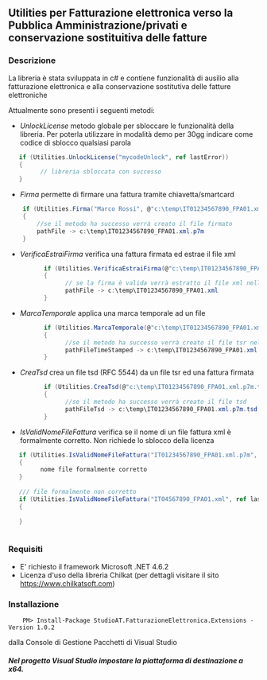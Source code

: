 ﻿## Utilities per Fatturazione elettronica verso la Pubblica Amministrazione/privati e conservazione sostituitiva delle fatture

### Descrizione
La libreria è stata sviluppata in c# e contiene funzionalità di ausilio alla fatturazione elettronica e alla conservazione sostitutiva delle fatture elettroniche

Attualmente sono presenti i seguenti metodi:

- *UnlockLicense* metodo globale per sbloccare le funzionalità della libreria. Per poterla utilizzare in modalità demo per 30gg indicare come codice di sblocco qualsiasi parola
```csharp
   if (Utilities.UnlockLicense("mycodeUnlock", ref lastError))
   {
         // libreria sbloccata con successo
   }
```

- *Firma* permette di firmare una fattura tramite chiavetta/smartcard
```csharp
    if (Utilities.Firma("Marco Rossi", @"c:\temp\IT01234567890_FPA01.xml", ref lastError, "12345(pin opzionale)"))
    {
        //se il metodo ha successo verrà creato il file firmato   
        pathFile -> c:\temp\IT01234567890_FPA01.xml.p7m
    }
```

- *VerificaEstraiFirma* verifica una fattura firmata ed estrae il file xml
```csharp
          if (Utilities.VerificaEstraiFirma(@"c:\temp\IT01234567890_FPA01.xml.p7m", out pathFile, ref lastError))
          {
                // se la firma è valida verrà estratto il file xml nella stessa cartella con lo stesso nome
                pathFile -> c:\temp\IT01234567890_FPA01.xml
          }
```

- *MarcaTemporale* applica una marca temporale ad un file

```csharp
          if (Utilities.MarcaTemporale(@"c:\temp\IT01234567890_FPA01.xml.p7m", "https://freetsa.org/tsr", out pathFileTimeStamped, ref lastError, "myUser (optional)", "myPassword (optional)"))
          {
                //se il metodo ha successo verrà creato il file tsr nella stessa cartella con lo stesso nome
                pathFileTimeStamped -> c:\temp\IT01234567890_FPA01.xml.p7m.tsr
          }
```

- *CreaTsd* crea un file tsd (RFC 5544) da un file tsr ed una fattura firmata
```csharp
          if (Utilities.CreaTsd(@"c:\temp\IT01234567890_FPA01.xml.p7m.tsr", @"c:\temp\IT01234567890_FPA01.xml.p7m", out pathFileTsd, ref lastError)
          {
                //se il metodo ha successo verrà creato il file tsd
                pathFileTsd -> c:\temp\IT01234567890_FPA01.xml.p7m.tsd
          }
```

- *IsValidNomeFileFattura* verifica se il nome di un file fattura xml è formalmente corretto. Non richiede lo sblocco della licenza

```csharp
   if (Utilities.IsValidNomeFileFattura("IT01234567890_FPA01.xml.p7m", ref lastError))
   {
         nome file formalmente corretto
   }
   
   /// file formalmente non corretto
   if (Utilities.IsValidNomeFileFattura("IT04567890_FPA01.xml", ref lastError))
   {
         
   }
   
```

### Requisiti

- E' richiesto il framework Microsoft .NET 4.6.2
- Licenza d'uso della libreria Chilkat (per dettagli visitare il sito https://www.chilkatsoft.com) 

### Installazione
```
	PM> Install-Package StudioAT.FatturazioneElettronica.Extensions -Version 1.0.2
```
dalla Console di Gestione Pacchetti di Visual Studio

##### Nel progetto Visual Studio impostare la piattaforma di destinazione a x64.

